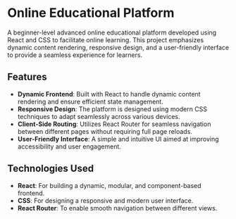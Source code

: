 # Online Educational Platform

A beginner-level advanced online educational platform developed using React and CSS to facilitate online learning. This project emphasizes dynamic content rendering, responsive design, and a user-friendly interface to provide a seamless experience for learners.

## Features

* **Dynamic Frontend**: Built with React to handle dynamic content rendering and ensure efficient state management.
* **Responsive Design**: The platform is designed using modern CSS techniques to adapt seamlessly across various devices.
* **Client-Side Routing**: Utilizes React Router for seamless navigation between different pages without requiring full page reloads.
* **User-Friendly Interface**: A simple and intuitive UI aimed at improving accessibility and user engagement.

## Technologies Used

* **React**: For building a dynamic, modular, and component-based frontend.
* **CSS**: For designing a responsive and modern user interface.
* **React Router**: To enable smooth navigation between different views.
